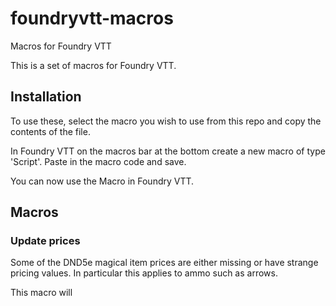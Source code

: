 # foundryvtt-macros

Macros for Foundry VTT

This is a set of macros for Foundry VTT.

## Installation

To use these, select the macro you wish to use from this repo and copy the contents of the file.

In Foundry VTT on the macros bar at the bottom create a new macro of type 'Script'. Paste in the macro code and save.

You can now use the Macro in Foundry VTT.

## Macros

### Update prices

Some of the DND5e magical item prices are either missing or have strange pricing values. In particular this applies to ammo such as arrows.

This macro will
